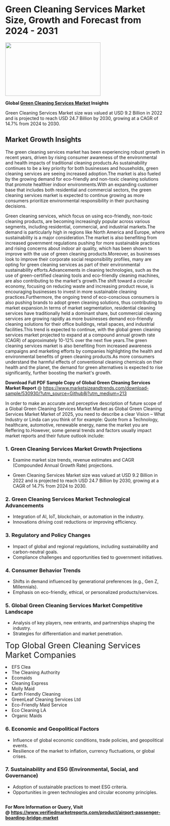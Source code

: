 <H1>Green Cleaning Services Market Size, Growth and Forecast from 2024 - 2031</H1><img class="aligncenter size-medium wp-image-584254" src="https://thirdeyenews.in/wp-content/uploads/2024/09/Global-Market-Research-300x168.jpeg" alt="" width="300" height="168" /><p><strong>Global&nbsp;<a href="https://www.marketsizeandtrends.com/download-sample/530930/?utm_source=Github8j?utm_medium=213">Green Cleaning Services Market</a> Insights</strong></p><p>Green Cleaning Services Market size was valued at USD 9.2 Billion in 2022 and is projected to reach USD 24.7 Billion by 2030, growing at a CAGR of 14.7% from 2024 to 2030.</p><p><h2>Market Growth Insights</h2> <p>The green cleaning services market has been experiencing robust growth in recent years, driven by rising consumer awareness of the environmental and health impacts of traditional cleaning products.As sustainability continues to be a key priority for both businesses and households, green cleaning services are seeing increased adoption.The market is also fueled by the growing demand for eco-friendly and non-toxic cleaning solutions that promote healthier indoor environments.With an expanding customer base that includes both residential and commercial sectors, the green cleaning services market is expected to continue growing as more consumers prioritize environmental responsibility in their purchasing decisions.</p> <p>Green cleaning services, which focus on using eco-friendly, non-toxic cleaning products, are becoming increasingly popular across various segments, including residential, commercial, and industrial markets.The demand is particularly high in regions like North America and Europe, where sustainability is a major consideration.The market is also benefiting from increased government regulations pushing for more sustainable practices and rising concerns about indoor air quality, which has been shown to improve with the use of green cleaning products.Moreover, as businesses look to improve their corporate social responsibility profiles, many are opting for green cleaning services as part of their environmental sustainability efforts.Advancements in cleaning technologies, such as the use of green-certified cleaning tools and eco-friendly cleaning machines, are also contributing to the market's growth.The shift toward a circular economy, focusing on reducing waste and increasing product reuse, is encouraging businesses to invest in more sustainable cleaning practices.Furthermore, the ongoing trend of eco-conscious consumers is also pushing brands to adopt green cleaning solutions, thus contributing to market expansion.In terms of market segmentation, residential cleaning services have traditionally held a dominant share, but commercial cleaning services are growing rapidly as more businesses demand eco-friendly cleaning solutions for their office buildings, retail spaces, and industrial facilities.This trend is expected to continue, with the global green cleaning services market projected to expand at a compound annual growth rate (CAGR) of approximately 10-12% over the next five years.The green cleaning services market is also benefiting from increased awareness campaigns and marketing efforts by companies highlighting the health and environmental benefits of green cleaning products.As more consumers understand the harmful effects of conventional cleaning chemicals on their health and the planet, the demand for green alternatives is expected to rise significantly, further boosting the market's growth.<p><span class=""><strong>Download Full PDF Sample Copy of Global Green Cleaning Services Market Report</strong> @ <a href="https://www.marketsizeandtrends.com/download-sample/530930/?utm_source=Github8j?utm_medium=213" target="_blank">https://www.marketsizeandtrends.com/download-sample/530930/?utm_source=Github8j?utm_medium=213</a></span></p><p>In order to make an accurate and perceptive description of future scope of a Global&nbsp;Green Cleaning Services Market Market as Global&nbsp;Green Cleaning Services Market Market of 2025, you need to describe a clear Vision &ndash; What Industry or Linda can you think of for example: Quote from a Technology, healthcare, automotive, renewable energy, name the market you are Reffering to.However, some general trends and factors usually impact market reports and their future outlook include:</p><h3>1.&nbsp;<strong>Green Cleaning Services Market Growth Projections</strong></h3><ul><li>Examine market size trends, revenue estimates and CAGR (Compounded Annual Growth Rate) projections.</li><li><p>Green Cleaning Services Market size was valued at USD 9.2 Billion in 2022 and is projected to reach USD 24.7 Billion by 2030, growing at a CAGR of 14.7% from 2024 to 2030.</p></li></ul><h3>2.&nbsp;<strong>Green Cleaning Services Market Technological Advancements</strong></h3><ul><li>Integration of AI, IoT, blockchain, or automation in the industry.</li><li>Innovations driving cost reductions or improving efficiency.</li></ul><h3>3.&nbsp;<strong>Regulatory and Policy Changes</strong></h3><ul><li>Impact of global and regional regulations, including sustainability and carbon-neutral goals.</li><li>Compliance challenges and opportunities tied to government initiatives.</li></ul><h3>4.&nbsp;<strong>Consumer Behavior Trends</strong></h3><ul><li>Shifts in demand influenced by generational preferences (e.g., Gen Z, Millennials).</li><li>Emphasis on eco-friendly, ethical, or personalized products/services.</li></ul><h3>5.&nbsp;<strong>Global Green Cleaning Services Market Competitive Landscape</strong></h3><ul><li>Analysis of key players, new entrants, and partnerships shaping the industry.</li><li>Strategies for differentiation and market penetration.</li></ul><p data-pm-slice="1 1 []"><span style="color: inherit; font-family: inherit; font-size: 25px;">Top Global Green Cleaning Services Market Companies</span></p><div class="" data-test-id=""><p><li>EFS Clea</li><li> The Cleaning Authority</li><li> Ecomaids</li><li> Cleaning Express</li><li> Molly Maid</li><li> Earth Friendly Cleaning</li><li> GreenLeaf Cleaning Services Ltd</li><li> Eco-Friendly Maid Service</li><li> Eco Cleaning LA</li><li> Organic Maids</li></p></div><h3>6.&nbsp;<strong>Economic and Geopolitical Factors</strong></h3><ul><li>Influence of global economic conditions, trade policies, and geopolitical events.</li><li>Resilience of the market to inflation, currency fluctuations, or global crises.</li></ul><h3>7.&nbsp;<strong>Sustainability and ESG (Environmental, Social, and Governance)</strong></h3><ul><li>Adoption of sustainable practices to meet ESG criteria.</li><li>Opportunities in green technologies and circular economy principles.</li></ul><h2><strong style="font-size: 14px;">For More Information or Query, Visit @&nbsp;</strong><a style="background-color: #ffffff; font-size: 14px;" href="https://www.marketsizeandtrends.com/report/green-cleaning-services-market/" target="_blank">https://www.verifiedmarketreports.com/product/airport-passenger-boarding-bridge-market</a></h2>
